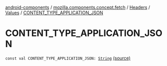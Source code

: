 [android-components](../../../index.md) / [mozilla.components.concept.fetch](../../index.md) / [Headers](../index.md) / [Values](index.md) / [CONTENT_TYPE_APPLICATION_JSON](./-c-o-n-t-e-n-t_-t-y-p-e_-a-p-p-l-i-c-a-t-i-o-n_-j-s-o-n.md)

# CONTENT_TYPE_APPLICATION_JSON

`const val CONTENT_TYPE_APPLICATION_JSON: `[`String`](https://kotlinlang.org/api/latest/jvm/stdlib/kotlin/-string/index.html) [(source)](https://github.com/mozilla-mobile/android-components/blob/master/components/concept/fetch/src/main/java/mozilla/components/concept/fetch/Headers.kt#L72)